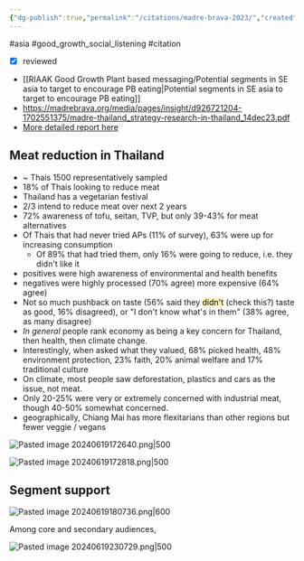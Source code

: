 ```yaml
---
{"dg-publish":true,"permalink":"/citations/madre-brava-2023/","created":"2025-10-23T17:42:45.609+01:00","updated":"2025-10-23T18:06:08.890+01:00"}
---
```


#asia  #good_growth_social_listening #citation 

- [x] reviewed

- [[RIAAK Good Growth Plant based messaging/Potential segments in SE asia to target to encourage PB eating\|Potential segments in SE asia to target to encourage PB eating]]
- https://madrebrava.org/media/pages/insight/d926721204-1702551375/madre-thailand_strategy-research-in-thailand_14dec23.pdf
- [More detailed report here](https://madrebrava.org/media/pages/insight/two-thirds-of-thais-want-to-reduce-meat-consumption-and-replace-it-with-alternative-and-or-conventional-plant-based-proteins-for/f9e592fd7d-1710860046/madre-brava_thailand_protein-transition-audience-research_macrh-2024.pdf)

## Meat reduction in Thailand
- ~ Thais 1500 representatively sampled
- 18% of Thais looking to reduce meat
- Thailand has a vegetarian festival
- 2/3 intend to reduce meat over next 2 years
- 72% awareness of tofu, seitan, TVP, but only 39-43% for meat alternatives
- Of Thais that had never tried APs (11% of survey), 63% were up for increasing consumption
	- Of 89% that had tried them, only 16% were going to reduce, i.e. they didn't like it
- positives were high awareness of environmental and health benefits
- negatives were highly processed (70% agree) more expensive (64% agree)
- Not so much pushback on taste (56% said they <mark style="background: #FFF3A3A6;">didn't</mark> (check this?) taste as good, 16% disagreed), or "I don't know what's in them" (38% agree, as many disagree)
- *In general* people rank economy as being a key concern for Thailand, then health, then climate change.
- Interestingly, when asked what they valued, 68% picked health, 48% environment protection, 23% faith, 20% animal welfare and 17% traditional culture
- On climate, most people saw deforestation, plastics and cars as the issue, not meat.
- Only 20-25% were very or extremely concerned with industrial meat, though 40-50% somewhat concerned.
- geographically, Chiang Mai has more flexitarians than other regions but fewer veggie / vegans

![Pasted image 20240619172640.png|500](/img/user/Pasted%20image%2020240619172640.png)

![Pasted image 20240619172818.png|500](/img/user/Pasted%20image%2020240619172818.png)

## Segment support
![Pasted image 20240619180736.png|600](/img/user/Pasted%20image%2020240619180736.png)

Among core and secondary audiences, 

![Pasted image 20240619230729.png|500](/img/user/Pasted%20image%2020240619230729.png)